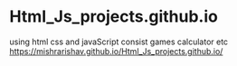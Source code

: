 # Html_Js_projects.github.io
using html css and javaScript consist games calculator  etc
https://mishrarishav.github.io/Html_Js_projects.github.io/
